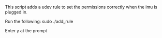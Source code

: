This script adds a udev rule to set the permissions correctly when the imu is plugged in.

Run the following:
sudo ./add_rule

Enter y at the prompt
